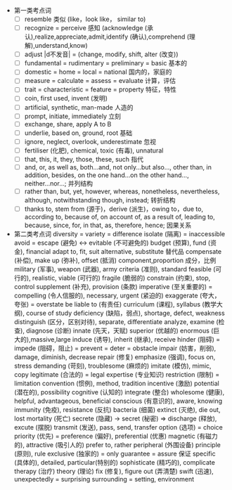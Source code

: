 - 第一类考点词
    - [ ] resemble  类似  (like，look like， similar to)
    - [ ] recognize = perceive 感知  (acknowledge (承认),realize,appreciate,admit,identify (确认),comprehend (理解),understand,know)
    - [ ] adjust |d不发音| =  (change, modify, shift, alter (改变))
    - [ ] fundamental = rudimentary = preliminary = basic  基本的
    - [ ] domestic = home = local = national 国内的，家庭的
    - [ ] measure = calculate = assess = evaluate 计算，评估
    - [ ] trait = characteristic = feature = property 特征，特性
    - [ ] coin, first used, invent (发明)
    - [ ] artificial, synthetic, man-made  人造的
    - [ ] prompt, initiate, immediately  立刻
    - [ ] exchange, share, apply A to B
    - [ ] underlie, based on, ground, root   基础
    - [ ] ignore, neglect, overlook, underestimate   忽视
    - [ ] fertiliser (化肥), chemical, toxic (有毒), unnatural
    - [ ] that, this, it, they, those, these, such  指代
    - [ ] and, or, as well as, both...and, not only...but also..., other than, in addition, besides, on the one hand...on the other hand..., neither...nor...;    并列结构
    - [ ] rather than, but, yet, however, whereas, nonetheless, nevertheless, although, notwithstanding though, instead; 转折结构
    - [ ] thanks to, stem from (源于)，derive (派生)，owing to，due to, according to, because of, on account of, as a result of, leading to, because, since, for, in that, as, therefore, hence;  因果关系

- 第二类考点词
diversity = variety = difference
isolate (隔离) = inaccessible  
avoid = escape (避免) <-> evitable (不可避免的)
budget (预算), fund (资金), financial
adapt to, fit, suit
alternative, substitute  替代品
compensate (补偿), make up (弥补), offset (抵消)
component,proportion  成分，比例
military (军事), weapon (武器), army
criteria (准则), standard
feasible (可行的), realistic, viable (可行的)
fragile (脆弱的)
constrain (约束), stop, control
supplement (补充), provision (条款)
imperative (至关重要的) = compelling (令人信服的), necessary, urgent (紧迫的)
exaggerate (夸大，夸张) = overstate
be liable to  (有责任)
curriculum (课程), syllabus (教学大纲), course of study
deficiency (缺陷，弱点), shortage, defect, weakness
distinguish (区分，区别对待), separate, differentiate
analyze, examine (检查), diagnose (诊断)
innate (先天，天赋)
superior (优越的)
enormous (巨大的),massive,large
induce (诱导),
inherit (继承), receive
hinder (阻碍) = impede (阻碍，阻止) = prevent = deter = obstacle
impair (妨害，削弱), damage, diminish, decrease
repair (修复)
emphasize (强调), focus on, stress
demanding (苛刻), troublesome (麻烦的)
imitate (模仿), mimic, copy
legitimate (合法的) = legal
expertise (专业知识)
restriction (限制) = limitation
convention (惯例), method, tradition
incentive (激励)
potential (潜在的), possibility
cognitive (认知的)
integrate (整合)
wholesome (健康), helpful, advantageous, beneficial
conscious (有意识的), aware, knowing
immunity (免疫), resistance (反抗)
bacteria (细菌)
extinct (灭绝), die out, lost
mortality (死亡)
secrete (隐藏) -> secret (秘密)  => discharge (释放), excute (摆脱)
transmit (发送), pass, send, transfer
option (选项) = choice
priority (优先) = preference (偏好), preferential (优惠)
magnetic  (有磁力的), attractive (吸引人的)
prefer to, rather
peripheral (外围设备)
principle (原则), rule
exclusive (独家的) = only
guarantee = assure 保证
specific (具体的), detailed, particular(特别的)
sophisticate (精巧的), complicate
therapy (治疗)
theory (理论)
fix (修复), figure out (弄清楚)
swift (迅速), 
unexpectedly = surprising
surrounding = setting, environment